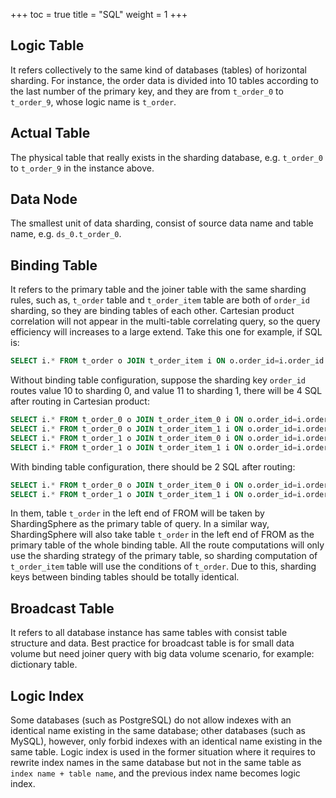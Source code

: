 +++
toc = true
title = "SQL"
weight = 1
+++

## Logic Table

It refers collectively to the same kind of databases (tables) of horizontal sharding. 
For instance, the order data is divided into 10 tables according to the last number of the primary key, and they are from `t_order_0` to `t_order_9`, whose logic name is `t_order`.

## Actual Table

The physical table that really exists in the sharding database, e.g. `t_order_0` to `t_order_9` in the instance above.

## Data Node

The smallest unit of data sharding, consist of source data name and table name, e.g. `ds_0.t_order_0`.

## Binding Table

It refers to the primary table and the joiner table with the same sharding rules, 
such as, `t_order` table and `t_order_item` table are both of `order_id` sharding, so they are binding tables of each other. 
Cartesian product correlation will not appear in the multi-table correlating query, so the query efficiency will increases to a large extend. Take this one for example, if SQL is:

```sql
SELECT i.* FROM t_order o JOIN t_order_item i ON o.order_id=i.order_id WHERE o.order_id in (10, 11);
```

Without binding table configuration, suppose the sharding key `order_id` routes value 10 to sharding 0, and value 11 to sharding 1, there will be 4 SQL after routing in Cartesian product:

```sql
SELECT i.* FROM t_order_0 o JOIN t_order_item_0 i ON o.order_id=i.order_id WHERE o.order_id in (10, 11);
SELECT i.* FROM t_order_0 o JOIN t_order_item_1 i ON o.order_id=i.order_id WHERE o.order_id in (10, 11);
SELECT i.* FROM t_order_1 o JOIN t_order_item_0 i ON o.order_id=i.order_id WHERE o.order_id in (10, 11);
SELECT i.* FROM t_order_1 o JOIN t_order_item_1 i ON o.order_id=i.order_id WHERE o.order_id in (10, 11);
```

With binding table configuration, there should be 2 SQL after routing:

```sql
SELECT i.* FROM t_order_0 o JOIN t_order_item_0 i ON o.order_id=i.order_id WHERE o.order_id in (10, 11);
SELECT i.* FROM t_order_1 o JOIN t_order_item_1 i ON o.order_id=i.order_id WHERE o.order_id in (10, 11);
```

In them, table `t_order` in the left end of FROM will be taken by ShardingSphere as the primary table of query. 
In a similar way, ShardingSphere will also take table `t_order` in the left end of FROM as the primary table of the whole binding table. 
All the route computations will only use the sharding strategy of the primary table, so sharding computation of `t_order_item` table will use the conditions of `t_order`. 
Due to this, sharding keys between binding tables should be totally identical.

## Broadcast Table

It refers to all database instance has same tables with consist table structure and data. 
Best practice for broadcast table is for small data volume but need joiner query with big data volume scenario, for example: dictionary table.

## Logic Index

Some databases (such as PostgreSQL) do not allow indexes with an identical name existing in the same database; 
other databases (such as MySQL), however, only forbid indexes with an identical name existing in the same table. 
Logic index is used in the former situation where it requires to rewrite index names in the same database but not in the same table as `index name + table name`, 
and the previous index name becomes logic index. 
